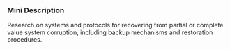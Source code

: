 ### Mini Description

Research on systems and protocols for recovering from partial or complete value system corruption, including backup mechanisms and restoration procedures.
